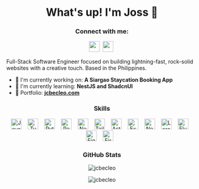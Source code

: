 <div id="toc">
  <ul align="center" style="list-style: none">
    <summary>
      <h1>
        What's up! I'm Joss 🤠
      </h1>
    </summary>
  </ul>
</div>

**<h3 align="center">Connect with me:</h3>** 
<p align="center"><a href="https://www.linkedin.com/in/jcbecleo" target="_blank"><img src="https://img.shields.io/badge/LinkedIn-0077B5?style=flat-square&logo=linkedin&logoColor=white" height="28" style="margin-right: 4px"></a> <a href="https://github.com/jcbecleo" target="_blank"><img src="https://img.shields.io/badge/GitHub-100000?style=flat-square&logo=github&logoColor=white" height="28" style="margin-right: 4px"></a></p>

Full-Stack Software Engineer focused on building lightning-fast, rock-solid websites with a creative touch. Based in the Philippines.

- 💼 I'm currently working on: **A Siargao Staycation Booking App**
- 🌱 I'm currently learning: **NestJS and ShadcnUI**
- 📂 Portfolio: **<a href="jcbecleo.com" target="_blank">jcbecleo.com</a>**

 **<h3 align="center">Skills</h3>**

<div align="center">
<img src="https://cdn.simpleicons.org/javascript/F7DF1E" height="28" alt="JavaScript" style="margin-right: 12px"> <img src="https://cdn.simpleicons.org/typescript/3178C6" height="28" alt="TypeScript" style="margin-right: 12px"> <img src="https://cdn.simpleicons.org/python/3776AB" height="28" alt="Python" style="margin-right: 12px"> <img src="https://cdn.simpleicons.org/react/61DAFB" height="28" alt="React" style="margin-right: 12px"> <img src="https://cdn.simpleicons.org/nextdotjs/000000" height="28" alt="Next.js" style="margin-right: 12px"> <img src="https://cdn.simpleicons.org/tailwindcss/06B6D4" height="28" alt="Tailwind" style="margin-right: 12px"> <img src="https://cdn.simpleicons.org/astro/FF5D01" height="28" alt="Astro" style="margin-right: 12px"> <img src="https://cdn.simpleicons.org/express/000000" height="28" alt="Express" style="margin-right: 12px"> <img src="https://cdn.simpleicons.org/nestjs/E0234E" height="28" alt="NestJs" style="margin-right: 12px"> <img src="https://cdn.simpleicons.org/laravel/FF2D20" height="28" alt="Laravel" style="margin-right: 12px"> <img src="https://cdn.simpleicons.org/flutter/02569B" height="28" alt="Flutter" style="margin-right: 12px"> <img src="https://cdn.jsdelivr.net/gh/devicons/devicon@latest/icons/figma/figma-original.svg" height="28" alt="Figma" style="margin-right: 12px"> <img src="https://cdn.jsdelivr.net/gh/devicons/devicon/icons/firebase/firebase-plain.svg" height="28" alt="Firebase" style="margin-right: 12px">
</div>

 **<h3 align="center">GitHub Stats</h3>**

<div align="center">
<p align="center"><img align="center" src="https://github-readme-stats.vercel.app/api/top-langs?username=jcbecleo&show_icons=true&locale=en&layout=compact&theme=chartreuse-dark" alt="jcbecleo"/></p>
</div>

<div align="center">
<p><img align="center" src="https://github-readme-streak-stats.herokuapp.com/?user=jcbecleo&layout=compact&theme=chartreuse-dark" alt="jcbecleo" /></p>
</div>
